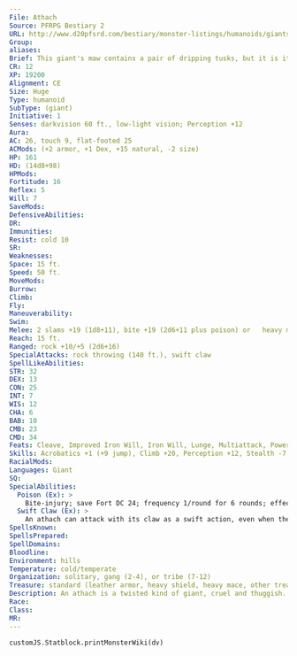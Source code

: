 ```yaml
---
File: Athach
Source: PFRPG Bestiary 2
URL: http://www.d20pfsrd.com/bestiary/monster-listings/humanoids/giants/athach
Group: 
aliases: 
Brief: This giant's maw contains a pair of dripping tusks, but it is its gangly third arm that makes its appearance truly bizarre.
CR: 12
XP: 19200
Alignment: CE
Size: Huge
Type: humanoid
SubType: (giant)
Initiative: 1
Senses: darkvision 60 ft., low-light vision; Perception +12
Aura: 
AC: 26, touch 9, flat-footed 25
ACMods: (+2 armor, +1 Dex, +15 natural, -2 size)
HP: 161
HD: (14d8+98)
HPMods: 
Fortitude: 16
Reflex: 5
Will: 7
SaveMods: 
DefensiveAbilities: 
DR: 
Immunities: 
Resist: cold 10
SR: 
Weaknesses: 
Space: 15 ft.
Speed: 50 ft.
MoveMods: 
Burrow: 
Climb: 
Fly: 
Maneuverability: 
Swim: 
Melee: 2 slams +19 (1d8+11), bite +19 (2d6+11 plus poison) or   heavy mace +19/+14 (3d6+11), bite +17 (2d6+5 plus poison)
Reach: 15 ft.
Ranged: rock +10/+5 (2d6+16)
SpecialAttacks: rock throwing (140 ft.), swift claw
SpellLikeAbilities: 
STR: 32
DEX: 13
CON: 25
INT: 7
WIS: 12
CHA: 6
BAB: 10
CMB: 23
CMD: 34
Feats: Cleave, Improved Iron Will, Iron Will, Lunge, Multiattack, Power Attack, Vital Strike
Skills: Acrobatics +1 (+9 jump), Climb +20, Perception +12, Stealth -7
RacialMods: 
Languages: Giant
SQ: 
SpecialAbilities:
  Poison (Ex): >
    Bite-injury; save Fort DC 24; frequency 1/round for 6 rounds; effect 1d4 Str; cure 2 consecutive saves.
  Swift Claw (Ex): >
    An athach can attack with its claw as a swift action, even when the creature's movement would normally restrict it to one attack. This attack is made at a +19 bonus and deals 1d10+11 points of damage, regardless of what other attacks are made on the athach's turn.
SpellsKnown: 
SpellsPrepared: 
SpellDomains: 
Bloodline: 
Environment: hills
Temperature: cold/temperate
Organization: solitary, gang (2-4), or tribe (7-12)
Treasure: standard (leather armor, heavy shield, heavy mace, other treasure)
Description: An athach is a twisted kind of giant, cruel and thuggish. It lives to bring misery, ruin, and terror to weaker creatures. An individual may be nearly any human color, though its arms are often a darker color or even grayish. Its upper fangs are long, extending from its mouth like those of a ferocious beast, and it constantly drools a w Athachs thrive upon the fear of their victims, preferring to play with their prey for some time before indulging their vile and murderous natures. Tales tell of how athachs cut down orchards and ruin crops by night, leaving the ruins to be discovered by innocent villagers at the dawning of the following day. Further tales tell of how athachs desecrate graveyards by exhuming graves and scattering the bones of the dead about. The motivation behind these games seems to be sheer entertainment- some athachs are unusually creative in their antics, displaying ingenuity beyond their normal capacity, as if an athach in the throes of desecration and cruelty were prone to some form of divine inspiration.  An athach is 18 feet tall and weighs 5,000 pounds. Athachs dislike other giants (and other monsters of their size) and either attack or flee from them, depending on whether the odds are in their favor. eakness-inducing poison. A group of athachs is usually a family unit, with gangs typically consisting of a group of siblings and full tribes consisting of parents and young.
Race: 
Class: 
MR: 
---
```

```dataviewjs
customJS.Statblock.printMonsterWiki(dv)
```

